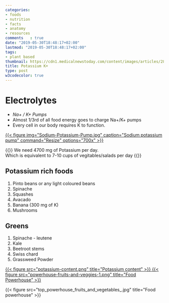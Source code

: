 ```yaml
---
categories:
- foods
- nutrition
- facts
- anatomy
- resources
comments   : true
date: "2019-05-30T18:48:17+02:00"
lastmod: "2019-05-30T18:48:17+02:00"
tags:
- plant based
thumbnail: https://cdn1.medicalnewstoday.com/content/images/articles/287/287212/potassium-element.jpg
title: Potassium K+
type: post
w3codecolor: true
---
```


# Electrolytes

* *Na+ / K+ Pumps*
* Almost 1/3rd of all food energy goes to charge Na+/K+ pumps
* Every cell in our body requires K to function.

<a href="https://socratic.org/questions/how-does-the-sodium-potassium-pump-work">

{{< figure
img="Sodium-Potassium-Pump.jpg"
caption="Sodium potassium pump"
command="Resize"
options="700x" >}}

</a>

{{<info title="Potassium K+">}}
We need 4700 mg of Potassium per day. </br>
Which is equivalent to 7-10 cups of vegitables/salads per day
{{</info>}}

## Potassium rich foods

1. Pinto beans or any light coloured beans
2. Spinache
3. Squashes
4. Avacado
5. Banana (300 mg of K)
6. Mushrooms

## Greens

1. Spinache - leutene
2. Kale
3. Beetroot stems
4. Swiss chard
5. Grassweed Powder

<a href="https://www.scientificwellness.com/blog-view/the-top-powerhouse-fruits--vegetables-445">
{{< figure src="potassium-content.png" title="Potassium content" >}}
</a>

<a href="https://spydersden.wordpress.com/2014/06/15/the-cdcs-list-of-powerhouse-foods/">
{{< figure src="powerhouse-fruits-and-veggies-1.png" title="Food Powerhouse" >}}
</a>

{{< figure src="top_powerhouse_fruits_and_vegetables_.jpg" title="Food powerhouse" >}}